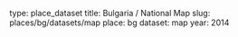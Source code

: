 type: place_dataset
title: Bulgaria / National Map
slug: places/bg/datasets/map
place: bg
dataset: map
year: 2014
